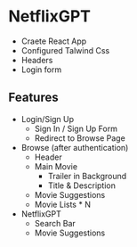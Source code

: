 # NetflixGPT
- Craete React App
- Configured Talwind Css
- Headers
- Login form

## Features

- Login/Sign Up
  - Sign In / Sign Up Form
  - Redirect to Browse Page
- Browse (after authentication)
  - Header
  - Main Movie
    - Trailer in Background
    - Title & Description
  - Movie Suggestions
  - Movie Lists * N
- NetflixGPT
  - Search Bar
  - Movie Suggestions

                          


